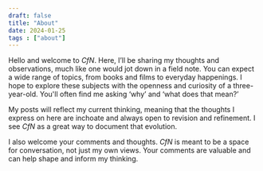 ```yaml
---
draft: false
title: "About"
date: 2024-01-25
tags : ["about"]
---
```



  
Hello and welcome to <em>CfN</em>. Here, I’ll be sharing my thoughts and observations, much like one would jot down in a field note. You can expect a wide range of topics, from books and films to everyday happenings. I hope to explore these subjects with the openness and curiosity of a three-year-old. You'll often find me asking ‘why’ and ‘what does that mean?’  
  
My posts will reflect my current thinking, meaning that the thoughts I express on here are inchoate and always open to revision and refinement. I see <em>CfN</em> as a great way to document that evolution.  
  
I also welcome your comments and thoughts. <em>CfN</em> is meant to be a space for conversation, not just my own views. Your comments are valuable and can help shape and inform my thinking.
